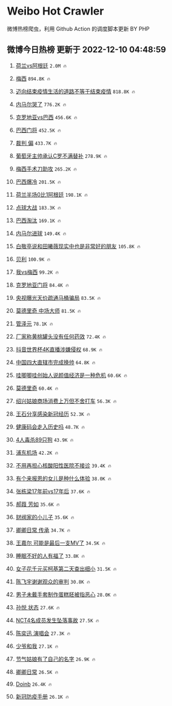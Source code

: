 # Weibo Hot Crawler 



微博热榜爬虫，利用 Github Action 的调度脚本更新 BY PHP 


## 微博今日热榜 更新于 2022-12-10 04:48:59 
1. [荷兰vs阿根廷](https://s.weibo.com/weibo?q=%23%E8%8D%B7%E5%85%B0vs%E9%98%BF%E6%A0%B9%E5%BB%B7%23&t=31&band_rank=1&Refer=top) `2.0M 🔥` 

1. [梅西](https://s.weibo.com/weibo?q=%23%E6%A2%85%E8%A5%BF%23&t=31&band_rank=2&Refer=top) `894.8K 🔥` 

1. [迈向结束疫情生活的道路不等于结束疫情](https://s.weibo.com/weibo?q=%23%E8%BF%88%E5%90%91%E7%BB%93%E6%9D%9F%E7%96%AB%E6%83%85%E7%94%9F%E6%B4%BB%E7%9A%84%E9%81%93%E8%B7%AF%E4%B8%8D%E7%AD%89%E4%BA%8E%E7%BB%93%E6%9D%9F%E7%96%AB%E6%83%85%23&t=31&band_rank=3&Refer=top) `818.8K 🔥` 

1. [内马尔哭了](https://s.weibo.com/weibo?q=%23%E5%86%85%E9%A9%AC%E5%B0%94%E5%93%AD%E4%BA%86%23&t=31&band_rank=4&Refer=top) `776.2K 🔥` 

1. [克罗地亚vs巴西](https://s.weibo.com/weibo?q=%E5%85%8B%E7%BD%97%E5%9C%B0%E4%BA%9Avs%E5%B7%B4%E8%A5%BF&t=31&band_rank=5&Refer=top) `456.6K 🔥` 

1. [巴西门将](https://s.weibo.com/weibo?q=%E5%B7%B4%E8%A5%BF%E9%97%A8%E5%B0%86&t=31&band_rank=6&Refer=top) `452.5K 🔥` 

1. [裁判 偏](https://s.weibo.com/weibo?q=%E8%A3%81%E5%88%A4%20%E5%81%8F&t=31&band_rank=7&Refer=top) `433.7K 🔥` 

1. [葡萄牙主帅承认C罗不满替补](https://s.weibo.com/weibo?q=%23%E8%91%A1%E8%90%84%E7%89%99%E4%B8%BB%E5%B8%85%E6%89%BF%E8%AE%A4C%E7%BD%97%E4%B8%8D%E6%BB%A1%E6%9B%BF%E8%A1%A5%23&t=31&band_rank=8&Refer=top) `278.9K 🔥` 

1. [梅西手术刀助攻](https://s.weibo.com/weibo?q=%23%E6%A2%85%E8%A5%BF%E6%89%8B%E6%9C%AF%E5%88%80%E5%8A%A9%E6%94%BB%23&t=31&band_rank=9&Refer=top) `265.2K 🔥` 

1. [巴西爆冷](https://s.weibo.com/weibo?q=%23%E5%B7%B4%E8%A5%BF%E7%88%86%E5%86%B7%23&t=31&band_rank=10&Refer=top) `201.5K 🔥` 

1. [荷兰半场0比1阿根廷](https://s.weibo.com/weibo?q=%23%E8%8D%B7%E5%85%B0%E5%8D%8A%E5%9C%BA0%E6%AF%941%E9%98%BF%E6%A0%B9%E5%BB%B7%23&t=31&band_rank=11&Refer=top) `198.1K 🔥` 

1. [点球大战](https://s.weibo.com/weibo?q=%23%E7%82%B9%E7%90%83%E5%A4%A7%E6%88%98%23&t=31&band_rank=12&Refer=top) `183.3K 🔥` 

1. [巴西淘汰](https://s.weibo.com/weibo?q=%23%E5%B7%B4%E8%A5%BF%E6%B7%98%E6%B1%B0%23&t=31&band_rank=13&Refer=top) `169.1K 🔥` 

1. [内马尔进球](https://s.weibo.com/weibo?q=%23%E5%86%85%E9%A9%AC%E5%B0%94%E8%BF%9B%E7%90%83%23&t=31&band_rank=14&Refer=top) `149.4K 🔥` 

1. [白敬亭说和田曦薇现实中也是非常好的朋友](https://s.weibo.com/weibo?q=%23%E7%99%BD%E6%95%AC%E4%BA%AD%E8%AF%B4%E5%92%8C%E7%94%B0%E6%9B%A6%E8%96%87%E7%8E%B0%E5%AE%9E%E4%B8%AD%E4%B9%9F%E6%98%AF%E9%9D%9E%E5%B8%B8%E5%A5%BD%E7%9A%84%E6%9C%8B%E5%8F%8B%23&t=31&band_rank=15&Refer=top) `105.8K 🔥` 

1. [贝利](https://s.weibo.com/weibo?q=%E8%B4%9D%E5%88%A9&t=31&band_rank=16&Refer=top) `100.9K 🔥` 

1. [我vs梅西](https://s.weibo.com/weibo?q=%23%E6%88%91vs%E6%A2%85%E8%A5%BF%23&t=31&band_rank=17&Refer=top) `99.2K 🔥` 

1. [克罗地亚门将](https://s.weibo.com/weibo?q=%23%E5%85%8B%E7%BD%97%E5%9C%B0%E4%BA%9A%E9%97%A8%E5%B0%86%23&t=31&band_rank=18&Refer=top) `84.4K 🔥` 

1. [央视曝光天价疏通马桶骗局](https://s.weibo.com/weibo?q=%23%E5%A4%AE%E8%A7%86%E6%9B%9D%E5%85%89%E5%A4%A9%E4%BB%B7%E7%96%8F%E9%80%9A%E9%A9%AC%E6%A1%B6%E9%AA%97%E5%B1%80%23&t=31&band_rank=19&Refer=top) `83.5K 🔥` 

1. [莫德里奇 中场大师](https://s.weibo.com/weibo?q=%E8%8E%AB%E5%BE%B7%E9%87%8C%E5%A5%87%20%E4%B8%AD%E5%9C%BA%E5%A4%A7%E5%B8%88&t=31&band_rank=20&Refer=top) `81.5K 🔥` 

1. [管泽元](https://s.weibo.com/weibo?q=%E7%AE%A1%E6%B3%BD%E5%85%83&t=31&band_rank=21&Refer=top) `78.1K 🔥` 

1. [厂家称黄桃罐头没有任何药效](https://s.weibo.com/weibo?q=%23%E5%8E%82%E5%AE%B6%E7%A7%B0%E9%BB%84%E6%A1%83%E7%BD%90%E5%A4%B4%E6%B2%A1%E6%9C%89%E4%BB%BB%E4%BD%95%E8%8D%AF%E6%95%88%23&t=31&band_rank=22&Refer=top) `72.4K 🔥` 

1. [抖音世界杯4K直播涉嫌侵权](https://s.weibo.com/weibo?q=%23%E6%8A%96%E9%9F%B3%E4%B8%96%E7%95%8C%E6%9D%AF4K%E7%9B%B4%E6%92%AD%E6%B6%89%E5%AB%8C%E4%BE%B5%E6%9D%83%23&t=31&band_rank=23&Refer=top) `68.9K 🔥` 

1. [中国四大直辖市完成换帅](https://s.weibo.com/weibo?q=%23%E4%B8%AD%E5%9B%BD%E5%9B%9B%E5%A4%A7%E7%9B%B4%E8%BE%96%E5%B8%82%E5%AE%8C%E6%88%90%E6%8D%A2%E5%B8%85%23&t=31&band_rank=24&Refer=top) `64.8K 🔥` 

1. [哇唧唧哇创始人说颜值经济是一种危机](https://s.weibo.com/weibo?q=%23%E5%93%87%E5%94%A7%E5%94%A7%E5%93%87%E5%88%9B%E5%A7%8B%E4%BA%BA%E8%AF%B4%E9%A2%9C%E5%80%BC%E7%BB%8F%E6%B5%8E%E6%98%AF%E4%B8%80%E7%A7%8D%E5%8D%B1%E6%9C%BA%23&t=31&band_rank=25&Refer=top) `60.6K 🔥` 

1. [莫德里奇](https://s.weibo.com/weibo?q=%23%E8%8E%AB%E5%BE%B7%E9%87%8C%E5%A5%87%23&t=31&band_rank=26&Refer=top) `60.4K 🔥` 

1. [绍兴姑娘商场消费上万但不舍打车](https://s.weibo.com/weibo?q=%23%E7%BB%8D%E5%85%B4%E5%A7%91%E5%A8%98%E5%95%86%E5%9C%BA%E6%B6%88%E8%B4%B9%E4%B8%8A%E4%B8%87%E4%BD%86%E4%B8%8D%E8%88%8D%E6%89%93%E8%BD%A6%23&t=31&band_rank=27&Refer=top) `56.3K 🔥` 

1. [王石分享感染新冠经历](https://s.weibo.com/weibo?q=%23%E7%8E%8B%E7%9F%B3%E5%88%86%E4%BA%AB%E6%84%9F%E6%9F%93%E6%96%B0%E5%86%A0%E7%BB%8F%E5%8E%86%23&t=31&band_rank=28&Refer=top) `52.3K 🔥` 

1. [健康码会走入历史吗](https://s.weibo.com/weibo?q=%23%E5%81%A5%E5%BA%B7%E7%A0%81%E4%BC%9A%E8%B5%B0%E5%85%A5%E5%8E%86%E5%8F%B2%E5%90%97%23&t=31&band_rank=29&Refer=top) `48.7K 🔥` 

1. [4人毒杀89只狗](https://s.weibo.com/weibo?q=%234%E4%BA%BA%E6%AF%92%E6%9D%8089%E5%8F%AA%E7%8B%97%23&t=31&band_rank=30&Refer=top) `43.9K 🔥` 

1. [浦东机场](https://s.weibo.com/weibo?q=%E6%B5%A6%E4%B8%9C%E6%9C%BA%E5%9C%BA&t=31&band_rank=31&Refer=top) `42.2K 🔥` 

1. [不用再担心核酸阳性医院不接诊](https://s.weibo.com/weibo?q=%23%E4%B8%8D%E7%94%A8%E5%86%8D%E6%8B%85%E5%BF%83%E6%A0%B8%E9%85%B8%E9%98%B3%E6%80%A7%E5%8C%BB%E9%99%A2%E4%B8%8D%E6%8E%A5%E8%AF%8A%23&t=31&band_rank=32&Refer=top) `39.4K 🔥` 

1. [有个来报恩的女儿是种什么体验](https://s.weibo.com/weibo?q=%23%E6%9C%89%E4%B8%AA%E6%9D%A5%E6%8A%A5%E6%81%A9%E7%9A%84%E5%A5%B3%E5%84%BF%E6%98%AF%E7%A7%8D%E4%BB%80%E4%B9%88%E4%BD%93%E9%AA%8C%23&t=31&band_rank=33&Refer=top) `38.0K 🔥` 

1. [张栋梁17年前vs17年后](https://s.weibo.com/weibo?q=%23%E5%BC%A0%E6%A0%8B%E6%A2%8117%E5%B9%B4%E5%89%8Dvs17%E5%B9%B4%E5%90%8E%23&t=31&band_rank=34&Refer=top) `37.6K 🔥` 

1. [郝葭 芳如](https://s.weibo.com/weibo?q=%E9%83%9D%E8%91%AD%20%E8%8A%B3%E5%A6%82&t=31&band_rank=35&Refer=top) `35.6K 🔥` 

1. [财阀家的小儿子](https://s.weibo.com/weibo?q=%23%E8%B4%A2%E9%98%80%E5%AE%B6%E7%9A%84%E5%B0%8F%E5%84%BF%E5%AD%90%23&t=31&band_rank=36&Refer=top) `35.6K 🔥` 

1. [卿卿日常 传承](https://s.weibo.com/weibo?q=%E5%8D%BF%E5%8D%BF%E6%97%A5%E5%B8%B8%20%E4%BC%A0%E6%89%BF&t=31&band_rank=37&Refer=top) `34.7K 🔥` 

1. [王嘉尔 可能是最后一支MV了](https://s.weibo.com/weibo?q=%E7%8E%8B%E5%98%89%E5%B0%94%20%E5%8F%AF%E8%83%BD%E6%98%AF%E6%9C%80%E5%90%8E%E4%B8%80%E6%94%AFMV%E4%BA%86&t=31&band_rank=38&Refer=top) `34.5K 🔥` 

1. [睡眠不好的人有福了](https://s.weibo.com/weibo?q=%23%E7%9D%A1%E7%9C%A0%E4%B8%8D%E5%A5%BD%E7%9A%84%E4%BA%BA%E6%9C%89%E7%A6%8F%E4%BA%86%23&t=31&band_rank=39&Refer=top) `33.8K 🔥` 

1. [女子花千元买柯基第二天查出细小](https://s.weibo.com/weibo?q=%23%E5%A5%B3%E5%AD%90%E8%8A%B1%E5%8D%83%E5%85%83%E4%B9%B0%E6%9F%AF%E5%9F%BA%E7%AC%AC%E4%BA%8C%E5%A4%A9%E6%9F%A5%E5%87%BA%E7%BB%86%E5%B0%8F%23&t=31&band_rank=40&Refer=top) `31.5K 🔥` 

1. [陈飞宇谢谢观众的审判](https://s.weibo.com/weibo?q=%23%E9%99%88%E9%A3%9E%E5%AE%87%E8%B0%A2%E8%B0%A2%E8%A7%82%E4%BC%97%E7%9A%84%E5%AE%A1%E5%88%A4%23&t=31&band_rank=41&Refer=top) `30.8K 🔥` 

1. [男子未戴手套制作蛋糕胚被指恶心](https://s.weibo.com/weibo?q=%23%E7%94%B7%E5%AD%90%E6%9C%AA%E6%88%B4%E6%89%8B%E5%A5%97%E5%88%B6%E4%BD%9C%E8%9B%8B%E7%B3%95%E8%83%9A%E8%A2%AB%E6%8C%87%E6%81%B6%E5%BF%83%23&t=31&band_rank=42&Refer=top) `28.0K 🔥` 

1. [孙悦 状态](https://s.weibo.com/weibo?q=%E5%AD%99%E6%82%A6%20%E7%8A%B6%E6%80%81&t=31&band_rank=43&Refer=top) `27.6K 🔥` 

1. [NCT4名成员发生坠落事故](https://s.weibo.com/weibo?q=%23NCT4%E5%90%8D%E6%88%90%E5%91%98%E5%8F%91%E7%94%9F%E5%9D%A0%E8%90%BD%E4%BA%8B%E6%95%85%23&t=31&band_rank=44&Refer=top) `27.5K 🔥` 

1. [陈奕迅 演唱会](https://s.weibo.com/weibo?q=%E9%99%88%E5%A5%95%E8%BF%85%20%E6%BC%94%E5%94%B1%E4%BC%9A&t=31&band_rank=45&Refer=top) `27.3K 🔥` 

1. [少爷和我](https://s.weibo.com/weibo?q=%23%E5%B0%91%E7%88%B7%E5%92%8C%E6%88%91%23&t=31&band_rank=46&Refer=top) `27.1K 🔥` 

1. [节气姑娘有了自己的名字](https://s.weibo.com/weibo?q=%23%E8%8A%82%E6%B0%94%E5%A7%91%E5%A8%98%E6%9C%89%E4%BA%86%E8%87%AA%E5%B7%B1%E7%9A%84%E5%90%8D%E5%AD%97%23&t=31&band_rank=47&Refer=top) `26.9K 🔥` 

1. [卿卿日常](https://s.weibo.com/weibo?q=%E5%8D%BF%E5%8D%BF%E6%97%A5%E5%B8%B8&t=31&band_rank=48&Refer=top) `26.5K 🔥` 

1. [Doinb](https://s.weibo.com/weibo?q=Doinb&t=31&band_rank=49&Refer=top) `26.4K 🔥` 

1. [新冠防疫手册](https://s.weibo.com/weibo?q=%23%E6%96%B0%E5%86%A0%E9%98%B2%E7%96%AB%E6%89%8B%E5%86%8C%23&t=31&band_rank=50&Refer=top) `26.1K 🔥` 

